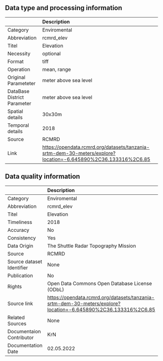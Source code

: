 ## Data type and processing information 

|                             | Description                                                                                                   |
|:----------------------------|:--------------------------------------------------------------------------------------------------------------|
| Category                    | Enviromental                                                                                                  |
| Abbreviation                | rcmrd_elev                                                                                                    |
| Titel                       | Elevation                                                                                                     |
| Necessity                   | optional                                                                                                      |
| Format                      | tiff                                                                                                          |
| Operation                   | mean, range                                                                                                   |
| Original Parameteter        | meter above sea level                                                                                         |
| DataBase District Parameter | meter above sea level                                                                                         |
| Spatial details             | 30x30m                                                                                                        |
| Temporal details            | 2018                                                                                                          |
| Source                      | RCMRD                                                                                                         |
| Link                        | https://opendata.rcmrd.org/datasets/tanzania-srtm-dem-30-meters/explore?location=-6.645890%2C36.133316%2C6.85 |

## Data quality information 

|                           | Description                                                                                                   |
|:--------------------------|:--------------------------------------------------------------------------------------------------------------|
| Category                  | Enviromental                                                                                                  |
| Abbreviation              | rcmrd_elev                                                                                                    |
| Titel                     | Elevation                                                                                                     |
| Timeliness                | 2018                                                                                                          |
| Accuracy                  | No                                                                                                            |
| Consistency               | Yes                                                                                                           |
| Data Origin               | The Shuttle Radar Topography Mission                                                                          |
| Source                    | RCMRD                                                                                                         |
| Source dataset Identifier | None                                                                                                          |
| Publication               | No                                                                                                            |
| Rights                    | Open Data Commons Open Database License (ODbL)                                                                |
| Source link               | https://opendata.rcmrd.org/datasets/tanzania-srtm-dem-30-meters/explore?location=-6.645890%2C36.133316%2C6.85 |
| Related Sources           | None                                                                                                          |
| Documentaion Contributor  | KrN                                                                                                           |
| Documentation Date        | 02.05.2022                                                                                                    |